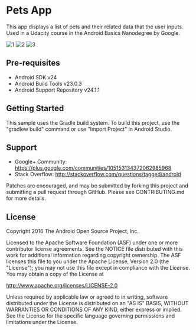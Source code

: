 Pets App
===================================

This app displays a list of pets and their related data that the user inputs.
Used in a Udacity course in the Android Basics Nanodegree by Google.

![1](https://cloud.githubusercontent.com/assets/13584961/24840471/1562cd78-1d6e-11e7-8549-d82b679cc5f8.png)
![2](https://cloud.githubusercontent.com/assets/13584961/24840472/1763e6a2-1d6e-11e7-8ef9-e35edd27d700.png)
![3](https://cloud.githubusercontent.com/assets/13584961/24840474/196baf02-1d6e-11e7-8ffb-f0651a9b8241.png)

Pre-requisites
--------------

- Android SDK v24
- Android Build Tools v23.0.3
- Android Support Repository v24.1.1

Getting Started
---------------

This sample uses the Gradle build system. To build this project, use the
"gradlew build" command or use "Import Project" in Android Studio.

Support
-------

- Google+ Community: https://plus.google.com/communities/105153134372062985968
- Stack Overflow: http://stackoverflow.com/questions/tagged/android

Patches are encouraged, and may be submitted by forking this project and
submitting a pull request through GitHub. Please see CONTRIBUTING.md for more details.

License
-------

Copyright 2016 The Android Open Source Project, Inc.

Licensed to the Apache Software Foundation (ASF) under one or more contributor
license agreements.  See the NOTICE file distributed with this work for
additional information regarding copyright ownership.  The ASF licenses this
file to you under the Apache License, Version 2.0 (the "License"); you may not
use this file except in compliance with the License.  You may obtain a copy of
the License at

http://www.apache.org/licenses/LICENSE-2.0

Unless required by applicable law or agreed to in writing, software
distributed under the License is distributed on an "AS IS" BASIS, WITHOUT
WARRANTIES OR CONDITIONS OF ANY KIND, either express or implied.  See the
License for the specific language governing permissions and limitations under
the License.

